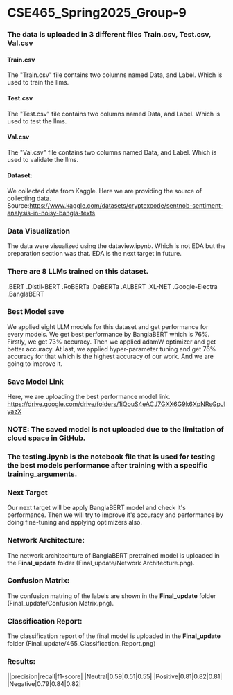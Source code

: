 # CSE465_Spring2025_Group-9
### The data is uploaded in 3 different files Train.csv, Test.csv, Val.csv
#### Train.csv
The "Train.csv" file contains two columns named Data, and Label. Which is used to train the llms. 
#### Test.csv
The "Test.csv" file contains two columns named Data, and Label. Which is used to test the llms. 
#### Val.csv
The "Val.csv" file contains two columns named Data, and Label. Which is used to validate the llms. 
#### Dataset:
We collected data from Kaggle. Here we are providing the source of collecting data.
Source:https://www.kaggle.com/datasets/cryptexcode/sentnob-sentiment-analysis-in-noisy-bangla-texts
### Data Visualization
The data were visualized using the dataview.ipynb. Which is not EDA but the preparation section was that. EDA is the next target in future.
### There are 8 LLMs trained on this dataset.
  .BERT
  .Distil-BERT
  .RoBERTa
  .DeBERTa
  .ALBERT
  .XL-NET
  .Google-Electra
  .BanglaBERT
### Best Model save
 We applied eight LLM models for this dataset and get performance for every models. We get best performance by BanglaBERT which is 76%. Firstly, we get 73% accuracy. Then we applied adamW optimizer and get better accuracy. At last, we applied hyper-parameter tuning and get 76% accuracy for that which is the highest accuracy of our work. And we are going to improve it. 

### Save Model Link
Here, we are uploading the best performance model link.
https://drive.google.com/drive/folders/1iQouS4eACJ7GXX6G9k6XpNRsGpJlyazX

### NOTE: The saved model is not uploaded due to the limitation of cloud space in GitHub.

### The testing.ipynb is the notebook file that is used for testing the best models performance after training with a specific training_arguments.

### Next Target 
Our next target will be apply BanglaBERT model and check it's performance. Then we will try to improve it's accuracy and performance by doing fine-tuning and applying optimizers also.

### Network Architecture: 
The network architechture of BanglaBERT pretrained model is uploaded in the **Final_update** folder (Final_update/Network Architecture.png). 

### Confusion Matrix:
The confusion matring of the labels are shown in the **Final_update** folder (Final_update/Confusion Matrix.png).

### Classification Report:
The classification report of the final model is uploaded in the **Final_update** folder (Final_update/465_Classification_Report.png)

### Results: 

||precision|recall|f1-score|
|Neutral|0.59|0.51|0.55|
|Positive|0.81|0.82|0.81|
|Negative|0.79|0.84|0.82|
